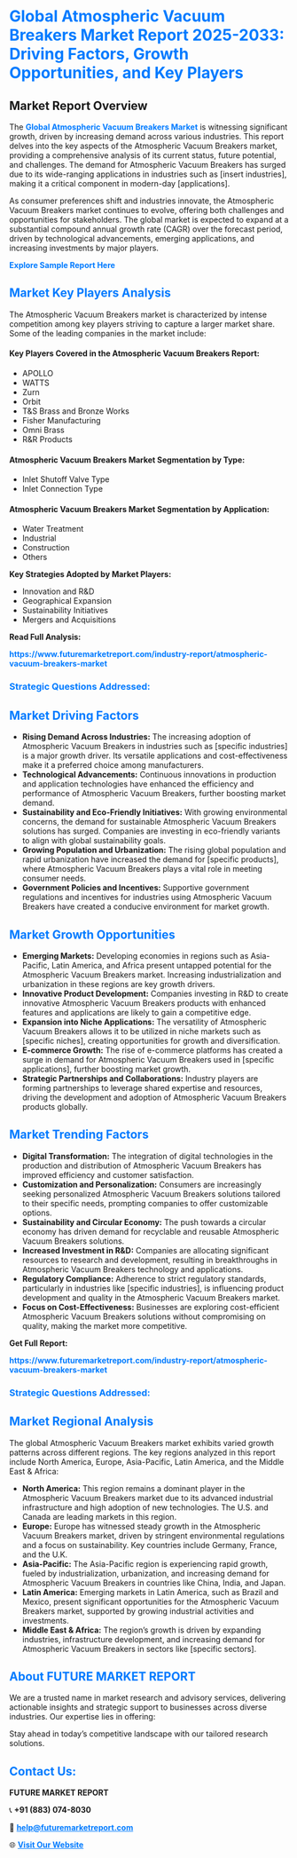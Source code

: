 <h1 style="color: #007BFF;">Global Atmospheric Vacuum Breakers Market Report 2025-2033: Driving Factors, Growth Opportunities, and Key Players</h1>

<section id="overview">
<h2>Market Report Overview</h2>
<p>The <a href="https://www.futuremarketreport.com/industry-report/atmospheric-vacuum-breakers-market" style="color: #007BFF; text-decoration: none;"><strong>Global Atmospheric Vacuum Breakers Market</strong></a> is witnessing significant growth, driven by increasing demand across various industries. This report delves into the key aspects of the Atmospheric Vacuum Breakers market, providing a comprehensive analysis of its current status, future potential, and challenges. The demand for Atmospheric Vacuum Breakers has surged due to its wide-ranging applications in industries such as [insert industries], making it a critical component in modern-day [applications].</p>
<p>As consumer preferences shift and industries innovate, the Atmospheric Vacuum Breakers market continues to evolve, offering both challenges and opportunities for stakeholders. The global market is expected to expand at a substantial compound annual growth rate (CAGR) over the forecast period, driven by technological advancements, emerging applications, and increasing investments by major players.</p>
</section>

<section id="overview">
<p><a href="https://www.futuremarketreport.com/request-sample/reportId=52304" style="color: #007BFF; text-decoration: none;"><strong>Explore Sample Report Here</strong></a></p>
</section>

<section id="key-players">
<h2 style="color: #007BFF;">Market Key Players Analysis</h2>
<p>The Atmospheric Vacuum Breakers market is characterized by intense competition among key players striving to capture a larger market share. Some of the leading companies in the market include:</p>
<h4>Key Players Covered in the Atmospheric Vacuum Breakers Report:</h4>
<ul><li>APOLLO</li><li>WATTS</li><li>Zurn</li><li>Orbit</li><li>T&amp;S Brass and Bronze Works</li><li>Fisher Manufacturing</li><li>Omni Brass</li><li>R&amp;R Products</li></ul>
<h4>Atmospheric Vacuum Breakers Market Segmentation by Type:</h4>
<ul><li>Inlet Shutoff Valve Type</li><li>Inlet Connection Type</li></ul>

<h4>Atmospheric Vacuum Breakers Market Segmentation by Application:</h4>
<ul><li>Water Treatment</li><li>Industrial</li><li>Construction</li><li>Others</li></ul>
<p><strong>Key Strategies Adopted by Market Players:</strong></p>
<ul>
<li>Innovation and R&D</li>
<li>Geographical Expansion</li>
<li>Sustainability Initiatives</li>
<li>Mergers and Acquisitions</li>
</ul>
</section>

<section>
<p><strong>Read Full Analysis: </strong></p><a href="https://www.futuremarketreport.com/industry-report/atmospheric-vacuum-breakers-market" style="color: #007BFF; text-decoration: none;"><strong>https://www.futuremarketreport.com/industry-report/atmospheric-vacuum-breakers-market</strong></a>
<h3 style="color: #007BFF;">Strategic Questions Addressed:</h3>
</section>

<section id="driving-factors">
<h2 style="color: #007BFF;">Market Driving Factors</h2>
<ul>
<li><strong>Rising Demand Across Industries:</strong> The increasing adoption of Atmospheric Vacuum Breakers in industries such as [specific industries] is a major growth driver. Its versatile applications and cost-effectiveness make it a preferred choice among manufacturers.</li>
<li><strong>Technological Advancements:</strong> Continuous innovations in production and application technologies have enhanced the efficiency and performance of Atmospheric Vacuum Breakers, further boosting market demand.</li>
<li><strong>Sustainability and Eco-Friendly Initiatives:</strong> With growing environmental concerns, the demand for sustainable Atmospheric Vacuum Breakers solutions has surged. Companies are investing in eco-friendly variants to align with global sustainability goals.</li>
<li><strong>Growing Population and Urbanization:</strong> The rising global population and rapid urbanization have increased the demand for [specific products], where Atmospheric Vacuum Breakers plays a vital role in meeting consumer needs.</li>
<li><strong>Government Policies and Incentives:</strong> Supportive government regulations and incentives for industries using Atmospheric Vacuum Breakers have created a conducive environment for market growth.</li>
</ul>
</section>

<section id="growth-opportunities">
<h2 style="color: #007BFF;">Market Growth Opportunities</h2>
<ul>
<li><strong>Emerging Markets:</strong> Developing economies in regions such as Asia-Pacific, Latin America, and Africa present untapped potential for the Atmospheric Vacuum Breakers market. Increasing industrialization and urbanization in these regions are key growth drivers.</li>
<li><strong>Innovative Product Development:</strong> Companies investing in R&D to create innovative Atmospheric Vacuum Breakers products with enhanced features and applications are likely to gain a competitive edge.</li>
<li><strong>Expansion into Niche Applications:</strong> The versatility of Atmospheric Vacuum Breakers allows it to be utilized in niche markets such as [specific niches], creating opportunities for growth and diversification.</li>
<li><strong>E-commerce Growth:</strong> The rise of e-commerce platforms has created a surge in demand for Atmospheric Vacuum Breakers used in [specific applications], further boosting market growth.</li>
<li><strong>Strategic Partnerships and Collaborations:</strong> Industry players are forming partnerships to leverage shared expertise and resources, driving the development and adoption of Atmospheric Vacuum Breakers products globally.</li>
</ul>
</section>

<section id="trending-factors">
<h2 style="color: #007BFF;">Market Trending Factors</h2>
<ul>
<li><strong>Digital Transformation:</strong> The integration of digital technologies in the production and distribution of Atmospheric Vacuum Breakers has improved efficiency and customer satisfaction.</li>
<li><strong>Customization and Personalization:</strong> Consumers are increasingly seeking personalized Atmospheric Vacuum Breakers solutions tailored to their specific needs, prompting companies to offer customizable options.</li>
<li><strong>Sustainability and Circular Economy:</strong> The push towards a circular economy has driven demand for recyclable and reusable Atmospheric Vacuum Breakers solutions.</li>
<li><strong>Increased Investment in R&D:</strong> Companies are allocating significant resources to research and development, resulting in breakthroughs in Atmospheric Vacuum Breakers technology and applications.</li>
<li><strong>Regulatory Compliance:</strong> Adherence to strict regulatory standards, particularly in industries like [specific industries], is influencing product development and quality in the Atmospheric Vacuum Breakers market.</li>
<li><strong>Focus on Cost-Effectiveness:</strong> Businesses are exploring cost-efficient Atmospheric Vacuum Breakers solutions without compromising on quality, making the market more competitive.</li>
</ul>
</section>

<section>
<p><strong>Get Full Report: </strong></p><a href="https://www.futuremarketreport.com/industry-report/atmospheric-vacuum-breakers-market" style="color: #007BFF; text-decoration: none;"><strong>https://www.futuremarketreport.com/industry-report/atmospheric-vacuum-breakers-market</strong></a>
<h3 style="color: #007BFF;">Strategic Questions Addressed:</h3>
</section>


<section id="regional-analysis">
<h2 style="color: #007BFF;">Market Regional Analysis</h2>
<p>The global Atmospheric Vacuum Breakers market exhibits varied growth patterns across different regions. The key regions analyzed in this report include North America, Europe, Asia-Pacific, Latin America, and the Middle East & Africa:</p>
<ul>
<li><strong>North America:</strong> This region remains a dominant player in the Atmospheric Vacuum Breakers market due to its advanced industrial infrastructure and high adoption of new technologies. The U.S. and Canada are leading markets in this region.</li>
<li><strong>Europe:</strong> Europe has witnessed steady growth in the Atmospheric Vacuum Breakers market, driven by stringent environmental regulations and a focus on sustainability. Key countries include Germany, France, and the U.K.</li>
<li><strong>Asia-Pacific:</strong> The Asia-Pacific region is experiencing rapid growth, fueled by industrialization, urbanization, and increasing demand for Atmospheric Vacuum Breakers in countries like China, India, and Japan.</li>
<li><strong>Latin America:</strong> Emerging markets in Latin America, such as Brazil and Mexico, present significant opportunities for the Atmospheric Vacuum Breakers market, supported by growing industrial activities and investments.</li>
<li><strong>Middle East & Africa:</strong> The region’s growth is driven by expanding industries, infrastructure development, and increasing demand for Atmospheric Vacuum Breakers in sectors like [specific sectors].</li>
</ul>
</section>

<footer>
<h2 style="color: #007BFF;">About FUTURE MARKET REPORT</h2>
<p>We are a trusted name in market research and advisory services, delivering actionable insights and strategic support to businesses across diverse industries. Our expertise lies in offering:</p>

<p>Stay ahead in today’s competitive landscape with our tailored research solutions.</p>

<h2 style="color: #007BFF;">Contact Us:</h2>
<p><strong>FUTURE MARKET REPORT</strong></p>
<p>📞 <strong>+91 (883) 074-8030</strong></p>
<p>📧 <strong><a href="mailto:help@futuremarketreport.com" style="color: #007BFF;">help@futuremarketreport.com</a></strong></p>
<p>🌐 <strong><a href="https://www.futuremarketreport.com/" style="color: #007BFF;">Visit Our Website</a></strong></p>
</footer>